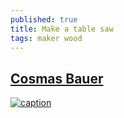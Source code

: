```yaml
---
published: true
title: Make a table saw
tags: maker wood
---
```

## [Cosmas Bauer](https://www.youtube.com/watch?v=c9Aib3Yl8PM)

[![caption](https://img.youtube.com/vi/c9Aib3Yl8PM/0.jpg)](https://www.youtube.com/watch?v=c9Aib3Yl8PM)
